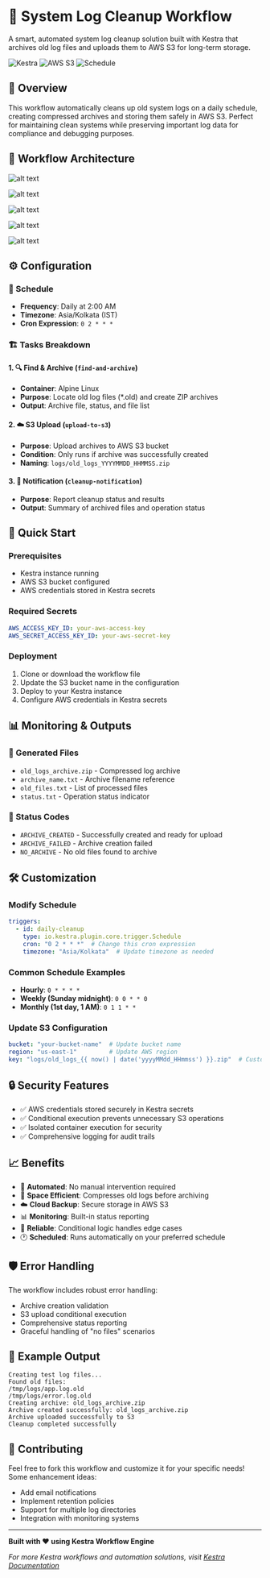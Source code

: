 # 🧹 System Log Cleanup Workflow

A smart, automated system log cleanup solution built with Kestra that archives old log files and uploads them to AWS S3 for long-term storage.

![Kestra](https://img.shields.io/badge/Kestra-Workflow-blue?style=for-the-badge&logo=data:image/svg+xml;base64,PHN2ZyB3aWR0aD0iMjQiIGhlaWdodD0iMjQiIHZpZXdCb3g9IjAgMCAyNCAyNCIgZmlsbD0ibm9uZSIgeG1sbnM9Imh0dHA6Ly93d3cudzMub3JnLzIwMDAvc3ZnIj4KPHBhdGggZD0iTTEyIDJMMTMuMDkgOC4yNkwyMCAxMkwxMy4wOSAxNS43NEwxMiAyMkwxMC45MSAxNS43NEw0IDEyTDEwLjkxIDguMjZMMTIgMloiIGZpbGw9IiMwMDcwRjMiLz4KPC9zdmc+)
![AWS S3](https://img.shields.io/badge/AWS-S3-orange?style=for-the-badge&logo=amazon-aws)
![Schedule](https://img.shields.io/badge/Schedule-Daily-green?style=for-the-badge&logo=clock)

## 🌟 Overview

This workflow automatically cleans up old system logs on a daily schedule, creating compressed archives and storing them safely in AWS S3. Perfect for maintaining clean systems while preserving important log data for compliance and debugging purposes.

## 🔄 Workflow Architecture



![alt text](<Screenshot 2025-06-13 at 1.29.44 PM.png>)


![alt text](<Screenshot 2025-06-13 at 1.25.56 PM.png>)



![alt text](<Screenshot 2025-06-13 at 1.25.02 PM.png>)


![alt text](<Screenshot 2025-06-13 at 1.25.23 PM.png>)


![alt text](<Screenshot 2025-06-13 at 1.25.38 PM.png>)
## ⚙️ Configuration

### 📅 Schedule
- **Frequency**: Daily at 2:00 AM
- **Timezone**: Asia/Kolkata (IST)
- **Cron Expression**: `0 2 * * *`

### 🏗️ Tasks Breakdown

#### 1. 🔍 Find & Archive (`find-and-archive`)
- **Container**: Alpine Linux
- **Purpose**: Locate old log files (*.old) and create ZIP archives
- **Output**: Archive file, status, and file list

#### 2. ☁️ S3 Upload (`upload-to-s3`)
- **Purpose**: Upload archives to AWS S3 bucket
- **Condition**: Only runs if archive was successfully created
- **Naming**: `logs/old_logs_YYYYMMDD_HHMMSS.zip`

#### 3. 📢 Notification (`cleanup-notification`)
- **Purpose**: Report cleanup status and results
- **Output**: Summary of archived files and operation status

## 🚀 Quick Start

### Prerequisites
- Kestra instance running
- AWS S3 bucket configured
- AWS credentials stored in Kestra secrets

### Required Secrets
```yaml
AWS_ACCESS_KEY_ID: your-aws-access-key
AWS_SECRET_ACCESS_KEY_ID: your-aws-secret-key
```

### Deployment
1. Clone or download the workflow file
2. Update the S3 bucket name in the configuration
3. Deploy to your Kestra instance
4. Configure AWS credentials in Kestra secrets

## 📊 Monitoring & Outputs

### 📁 Generated Files
- `old_logs_archive.zip` - Compressed log archive
- `archive_name.txt` - Archive filename reference
- `old_files.txt` - List of processed files
- `status.txt` - Operation status indicator

### 🎯 Status Codes
- `ARCHIVE_CREATED` - Successfully created and ready for upload
- `ARCHIVE_FAILED` - Archive creation failed
- `NO_ARCHIVE` - No old files found to archive

## 🛠️ Customization

### Modify Schedule
```yaml
triggers:
  - id: daily-cleanup
    type: io.kestra.plugin.core.trigger.Schedule
    cron: "0 2 * * *"  # Change this cron expression
    timezone: "Asia/Kolkata"  # Update timezone as needed
```

### Common Schedule Examples
- **Hourly**: `0 * * * *`
- **Weekly (Sunday midnight)**: `0 0 * * 0`
- **Monthly (1st day, 1 AM)**: `0 1 1 * *`

### Update S3 Configuration
```yaml
bucket: "your-bucket-name"  # Update bucket name
region: "us-east-1"         # Update AWS region
key: "logs/old_logs_{{ now() | date('yyyyMMdd_HHmmss') }}.zip"  # Customize path
```

## 🔒 Security Features

- ✅ AWS credentials stored securely in Kestra secrets
- ✅ Conditional execution prevents unnecessary S3 operations
- ✅ Isolated container execution for security
- ✅ Comprehensive logging for audit trails

## 📈 Benefits

- 🎯 **Automated**: No manual intervention required
- 💾 **Space Efficient**: Compresses old logs before archiving
- ☁️ **Cloud Backup**: Secure storage in AWS S3
- 📊 **Monitoring**: Built-in status reporting
- 🔄 **Reliable**: Conditional logic handles edge cases
- 🕐 **Scheduled**: Runs automatically on your preferred schedule

## 🛡️ Error Handling

The workflow includes robust error handling:
- Archive creation validation
- S3 upload conditional execution
- Comprehensive status reporting
- Graceful handling of "no files" scenarios

## 📝 Example Output

```
Creating test log files...
Found old files:
/tmp/logs/app.log.old
/tmp/logs/error.log.old
Creating archive: old_logs_archive.zip
Archive created successfully: old_logs_archive.zip
Archive uploaded successfully to S3
Cleanup completed successfully
```

## 🤝 Contributing

Feel free to fork this workflow and customize it for your specific needs! Some enhancement ideas:
- Add email notifications
- Implement retention policies
- Support for multiple log directories
- Integration with monitoring systems

---

**Built with ❤️ using Kestra Workflow Engine**

*For more Kestra workflows and automation solutions, visit [Kestra Documentation](https://kestra.io/docs)*